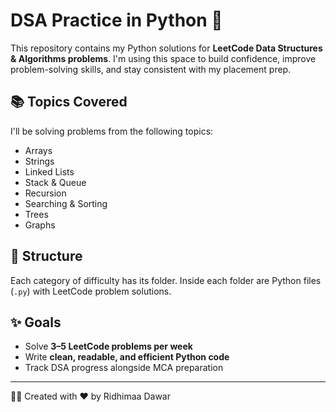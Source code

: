 
# DSA Practice in Python 🐍

This repository contains my Python solutions for **LeetCode Data Structures & Algorithms problems**.
I'm using this space to build confidence, improve problem-solving skills, and stay consistent with my placement prep.

## 📚 Topics Covered

I'll be solving problems from the following topics:

* Arrays
* Strings
* Linked Lists
* Stack & Queue
* Recursion
* Searching & Sorting
* Trees
* Graphs

## 📁 Structure

Each category of difficulty has its folder. Inside each folder are Python files (`.py`) with LeetCode problem solutions.

## ✨ Goals

* Solve **3–5 LeetCode problems per week**
* Write **clean, readable, and efficient Python code**
* Track DSA progress alongside MCA preparation

---

👩‍💻 Created with ❤️ by Ridhimaa Dawar

